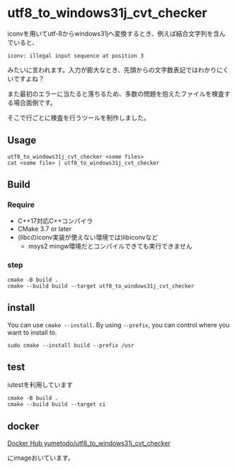 # utf8_to_windows31j_cvt_checker

iconvを用いてutf-8からwindows31jへ変換するとき、例えば結合文字列を含んでいると、

```
iconv: illegal input sequence at position 3
```

みたいに言われます。入力が膨大なとき、先頭からの文字数表記ではわかりにくいですよね？

また最初のエラーに当たると落ちるため、多数の問題を抱えたファイルを検査する場合面倒です。

そこで行ごとに検査を行うツールを制作しました。

## Usage

```
utf8_to_windows31j_cvt_checker <some files>
cat <some file> | utf8_to_windows31j_cvt_checker
```

## Build

### Require

- C++17対応C++コンパイラ
- CMake 3.7 or later
- (libcのiconv実装が使えない環境では)libiconvなど
  - msys2 mingw環境だとコンパイルできても実行できません

### step

```
cmake -B build .
cmake --build build --target utf8_to_windows31j_cvt_checker
```

## install

You can use `cmake --install`. By using `--prefix`, you can control where you want to install to.

```
sudo cmake --install build --prefix /usr
```

## test

iutestを利用しています

```
cmake -B build .
cmake --build build --target ci
```

## docker

[Docker Hub yumetodo/utf8_to_windows31j_cvt_checker](https://hub.docker.com/repository/docker/yumetodo/utf8_to_windows31j_cvt_checker/general)

にimageおいています。
